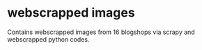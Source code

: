 # webscrapped images
 Contains webscrapped images from 16 blogshops via scrapy and webscrapped python codes.
